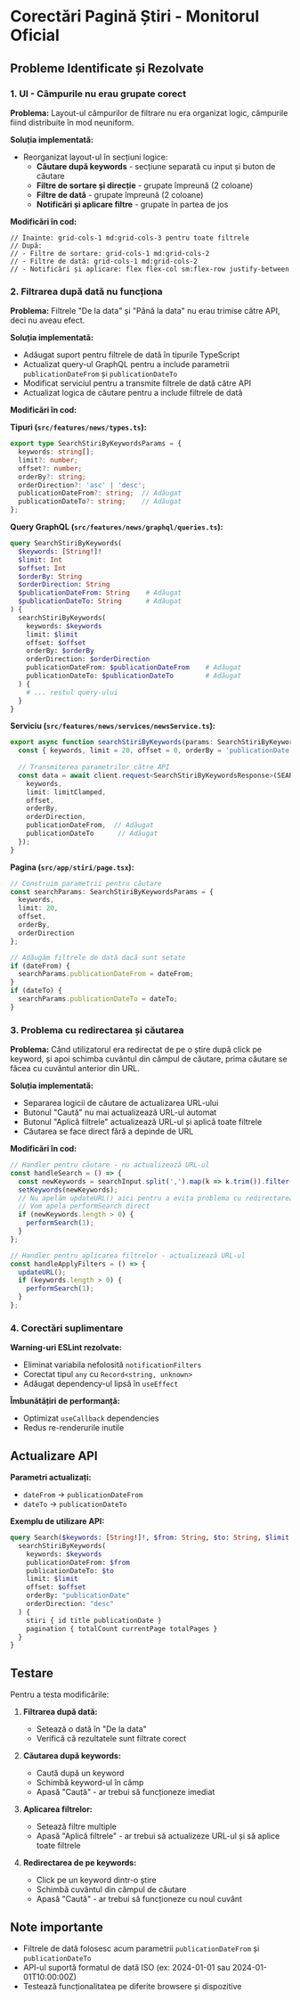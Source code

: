 # Corectări Pagină Știri - Monitorul Oficial

## Probleme Identificate și Rezolvate

### 1. UI - Câmpurile nu erau grupate corect

**Problema:** Layout-ul câmpurilor de filtrare nu era organizat logic, câmpurile fiind distribuite în mod neuniform.

**Soluția implementată:**
- Reorganizat layout-ul în secțiuni logice:
  - **Căutare după keywords** - secțiune separată cu input și buton de căutare
  - **Filtre de sortare și direcție** - grupate împreună (2 coloane)
  - **Filtre de dată** - grupate împreună (2 coloane)
  - **Notificări și aplicare filtre** - grupate în partea de jos

**Modificări în cod:**
```tsx
// Înainte: grid-cols-1 md:grid-cols-3 pentru toate filtrele
// După: 
// - Filtre de sortare: grid-cols-1 md:grid-cols-2
// - Filtre de dată: grid-cols-1 md:grid-cols-2
// - Notificări și aplicare: flex flex-col sm:flex-row justify-between
```

### 2. Filtrarea după dată nu funcționa

**Problema:** Filtrele "De la data" și "Până la data" nu erau trimise către API, deci nu aveau efect.

**Soluția implementată:**
- Adăugat suport pentru filtrele de dată în tipurile TypeScript
- Actualizat query-ul GraphQL pentru a include parametrii `publicationDateFrom` și `publicationDateTo`
- Modificat serviciul pentru a transmite filtrele de dată către API
- Actualizat logica de căutare pentru a include filtrele de dată

**Modificări în cod:**

**Tipuri (`src/features/news/types.ts`):**
```typescript
export type SearchStiriByKeywordsParams = {
  keywords: string[];
  limit?: number;
  offset?: number;
  orderBy?: string;
  orderDirection?: 'asc' | 'desc';
  publicationDateFrom?: string;  // Adăugat
  publicationDateTo?: string;    // Adăugat
};
```

**Query GraphQL (`src/features/news/graphql/queries.ts`):**
```graphql
query SearchStiriByKeywords(
  $keywords: [String!]!
  $limit: Int
  $offset: Int
  $orderBy: String
  $orderDirection: String
  $publicationDateFrom: String    # Adăugat
  $publicationDateTo: String      # Adăugat
) {
  searchStiriByKeywords(
    keywords: $keywords
    limit: $limit
    offset: $offset
    orderBy: $orderBy
    orderDirection: $orderDirection
    publicationDateFrom: $publicationDateFrom    # Adăugat
    publicationDateTo: $publicationDateTo        # Adăugat
  ) {
    # ... restul query-ului
  }
}
```

**Serviciu (`src/features/news/services/newsService.ts`):**
```typescript
export async function searchStiriByKeywords(params: SearchStiriByKeywordsParams) {
  const { keywords, limit = 20, offset = 0, orderBy = 'publicationDate', orderDirection = 'desc', publicationDateFrom, publicationDateTo } = params;
  
  // Transmiterea parametrilor către API
  const data = await client.request<SearchStiriByKeywordsResponse>(SEARCH_STIRI_BY_KEYWORDS, {
    keywords,
    limit: limitClamped,
    offset,
    orderBy,
    orderDirection,
    publicationDateFrom,  // Adăugat
    publicationDateTo      // Adăugat
  });
}
```

**Pagina (`src/app/stiri/page.tsx`):**
```typescript
// Construim parametrii pentru căutare
const searchParams: SearchStiriByKeywordsParams = {
  keywords,
  limit: 20,
  offset,
  orderBy,
  orderDirection
};

// Adăugăm filtrele de dată dacă sunt setate
if (dateFrom) {
  searchParams.publicationDateFrom = dateFrom;
}
if (dateTo) {
  searchParams.publicationDateTo = dateTo;
}
```

### 3. Problema cu redirectarea și căutarea

**Problema:** Când utilizatorul era redirectat de pe o știre după click pe keyword, și apoi schimba cuvântul din câmpul de căutare, prima căutare se făcea cu cuvântul anterior din URL.

**Soluția implementată:**
- Separarea logicii de căutare de actualizarea URL-ului
- Butonul "Caută" nu mai actualizează URL-ul automat
- Butonul "Aplică filtrele" actualizează URL-ul și aplică toate filtrele
- Căutarea se face direct fără a depinde de URL

**Modificări în cod:**
```typescript
// Handler pentru căutare - nu actualizează URL-ul
const handleSearch = () => {
  const newKeywords = searchInput.split(',').map(k => k.trim()).filter(k => k.length > 0);
  setKeywords(newKeywords);
  // Nu apelăm updateURL() aici pentru a evita problema cu redirectarea
  // Vom apela performSearch direct
  if (newKeywords.length > 0) {
    performSearch(1);
  }
};

// Handler pentru aplicarea filtrelor - actualizează URL-ul
const handleApplyFilters = () => {
  updateURL();
  if (keywords.length > 0) {
    performSearch(1);
  }
};
```

### 4. Corectări suplimentare

**Warning-uri ESLint rezolvate:**
- Eliminat variabila nefolosită `notificationFilters`
- Corectat tipul `any` cu `Record<string, unknown>`
- Adăugat dependency-ul lipsă în `useEffect`

**Îmbunătățiri de performanță:**
- Optimizat `useCallback` dependencies
- Redus re-renderurile inutile

## Actualizare API

**Parametri actualizați:**
- `dateFrom` → `publicationDateFrom`
- `dateTo` → `publicationDateTo`

**Exemplu de utilizare API:**
```graphql
query Search($keywords: [String!]!, $from: String, $to: String, $limit: Int, $offset: Int) {
  searchStiriByKeywords(
    keywords: $keywords
    publicationDateFrom: $from
    publicationDateTo: $to
    limit: $limit
    offset: $offset
    orderBy: "publicationDate"
    orderDirection: "desc"
  ) {
    stiri { id title publicationDate }
    pagination { totalCount currentPage totalPages }
  }
}
```

## Testare

Pentru a testa modificările:

1. **Filtrarea după dată:**
   - Setează o dată în "De la data"
   - Verifică că rezultatele sunt filtrate corect

2. **Căutarea după keywords:**
   - Caută după un keyword
   - Schimbă keyword-ul în câmp
   - Apasă "Caută" - ar trebui să funcționeze imediat

3. **Aplicarea filtrelor:**
   - Setează filtre multiple
   - Apasă "Aplică filtrele" - ar trebui să actualizeze URL-ul și să aplice toate filtrele

4. **Redirectarea de pe keywords:**
   - Click pe un keyword dintr-o știre
   - Schimbă cuvântul din câmpul de căutare
   - Apasă "Caută" - ar trebui să funcționeze cu noul cuvânt

## Note importante

- Filtrele de dată folosesc acum parametrii `publicationDateFrom` și `publicationDateTo`
- API-ul suportă formatul de dată ISO (ex: 2024-01-01 sau 2024-01-01T10:00:00Z)
- Testează funcționalitatea pe diferite browsere și dispozitive
